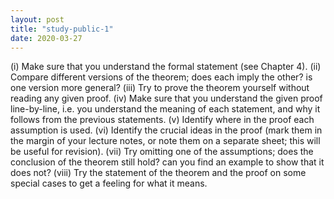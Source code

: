 ```yaml
---
layout: post
title: "study-public-1"
date: 2020-03-27
---
```

(i) Make sure that you understand the formal statement (see Chapter 4).
(ii) Compare different versions of the theorem; does each imply the other?
is one version more general?
(iii) Try to prove the theorem yourself without reading any given proof.
(iv) Make sure that you understand the given proof line-by-line, i.e. you
understand the meaning of each statement, and why it follows from the
previous statements.
(v) Identify where in the proof each assumption is used.
(vi) Identify the crucial ideas in the proof (mark them in the margin of your
lecture notes, or note them on a separate sheet; this will be useful for
revision).
(vii) Try omitting one of the assumptions; does the conclusion of the theorem
still hold? can you find an example to show that it does not?
(viii) Try the statement of the theorem and the proof on some special cases
to get a feeling for what it means.

